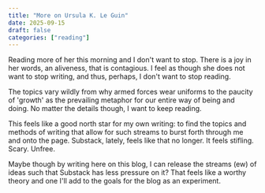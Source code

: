 ```yaml
---
title: "More on Ursula K. Le Guin"
date: 2025-09-15
draft: false
categories: ["reading"]
---
```


Reading more of her this morning and I don't want to stop. There is a joy in her words, an aliveness, that is contagious. I feel as though she does not want to stop writing, and thus, perhaps, I don't want to stop reading.

The topics vary wildly from why armed forces wear uniforms to the paucity of 'growth' as the prevailing metaphor for our entire way of being and doing. No matter the details though, I want to keep reading.

This feels like a good north star for my own writing: to find the topics and methods of writing that allow for such streams to burst forth through me and onto the page. Substack, lately, feels like that no longer. It feels stifling. Scary. Unfree.

Maybe though by writing here on this blog, I can release the streams (ew) of ideas such that Substack has less pressure on it? That feels like a worthy theory and one I'll add to the goals for the blog as an experiment.

